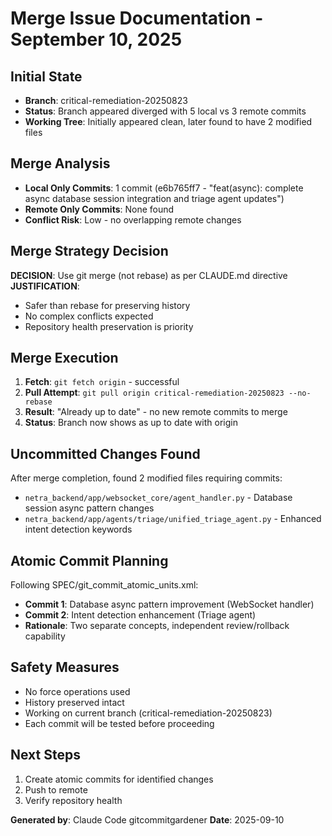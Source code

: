 # Merge Issue Documentation - September 10, 2025

## Initial State
- **Branch**: critical-remediation-20250823
- **Status**: Branch appeared diverged with 5 local vs 3 remote commits
- **Working Tree**: Initially appeared clean, later found to have 2 modified files

## Merge Analysis
- **Local Only Commits**: 1 commit (e6b765ff7 - "feat(async): complete async database session integration and triage agent updates")
- **Remote Only Commits**: None found
- **Conflict Risk**: Low - no overlapping remote changes

## Merge Strategy Decision
**DECISION**: Use git merge (not rebase) as per CLAUDE.md directive
**JUSTIFICATION**: 
- Safer than rebase for preserving history
- No complex conflicts expected
- Repository health preservation is priority

## Merge Execution
1. **Fetch**: `git fetch origin` - successful
2. **Pull Attempt**: `git pull origin critical-remediation-20250823 --no-rebase`
3. **Result**: "Already up to date" - no new remote commits to merge
4. **Status**: Branch now shows as up to date with origin

## Uncommitted Changes Found
After merge completion, found 2 modified files requiring commits:
- `netra_backend/app/websocket_core/agent_handler.py` - Database session async pattern changes
- `netra_backend/app/agents/triage/unified_triage_agent.py` - Enhanced intent detection keywords

## Atomic Commit Planning
Following SPEC/git_commit_atomic_units.xml:
- **Commit 1**: Database async pattern improvement (WebSocket handler)
- **Commit 2**: Intent detection enhancement (Triage agent)
- **Rationale**: Two separate concepts, independent review/rollback capability

## Safety Measures
- No force operations used
- History preserved intact
- Working on current branch (critical-remediation-20250823)
- Each commit will be tested before proceeding

## Next Steps
1. Create atomic commits for identified changes
2. Push to remote
3. Verify repository health

**Generated by**: Claude Code gitcommitgardener
**Date**: 2025-09-10
